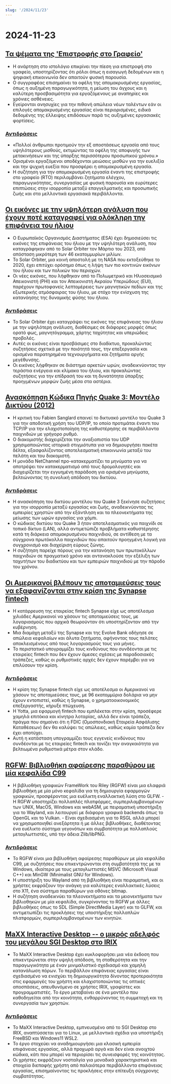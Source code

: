```yaml
---
slug: '/2024/11/23'
---
```


# 2024-11-23

## [Τα ψέματα της 'Επιστροφής στο Γραφείο'](https://blog.avas.space/rto/)

- Η ανάρτηση στο ιστολόγιο επικρίνει την πίεση για επιστροφή στο γραφείο, υποστηρίζοντας ότι ρόλοι όπως η εισαγωγή δεδομένων και η ψηφιακή επικοινωνία δεν απαιτούν φυσική παρουσία.
- Ο συγγραφέας επισημαίνει τα οφέλη της απομακρυσμένης εργασίας, όπως η αυξημένη παραγωγικότητα, η μείωση του άγχους και η καλύτερη προσβασιμότητα για εργαζόμενους με αναπηρίες και χρόνιες ασθένειες.
- Εγείρονται ανησυχίες για την πιθανή απώλεια νέων ταλέντων εάν οι επιλογές απομακρυσμένης εργασίας είναι περιορισμένες, ειδικά δεδομένης της έλλειψης επιδόσεων παρά τις αυξημένες εργασιακές φορτίσεις.

### [Αντιδράσεις](https://news.ycombinator.com/item?id=42221623)

- «Πολλοί άνθρωποι προτιμούν την εξ αποστάσεως εργασία από τους υψηλότερους μισθούς, εκτιμώντας τα οφέλη της αποφυγής των μετακινήσεων και της ύπαρξης περισσότερου προσωπικού χρόνου.»
- Ορισμένοι εργαζόμενοι αποδέχονται μειώσεις μισθών για την ευελιξία και την ψυχική ευεξία που προσφέρει η απομακρυσμένη εργασία.
- Η συζήτηση για την απομακρυσμένη εργασία έναντι της επιστροφής στο γραφείο (RTO) περιλαμβάνει ζητήματα ελέγχου, παραγωγικότητας, συνεργασίας με φυσική παρουσία και ευρύτερες επιπτώσεις στην ισορροπία μεταξύ επαγγελματικής και προσωπικής ζωής και στα μελλοντικά εργασιακά περιβάλλοντα.

## [Οι εικόνες με την υψηλότερη ανάλυση που έχουν ποτέ καταγραφεί για ολόκληρη την επιφάνεια του ήλιου](https://www.smithsonianmag.com/smart-news/check-out-the-highest-resolution-images-ever-captured-of-the-suns-entire-surface-180985518/)

- Ο Ευρωπαϊκός Οργανισμός Διαστήματος (ESA) έχει δημοσιεύσει τις εικόνες της επιφάνειας του ήλιου με την υψηλότερη ανάλυση, που καταγράφηκαν από το Solar Orbiter τον Μάρτιο του 2023, από απόσταση μικρότερη των 46 εκατομμυρίων μιλίων.
- Το Solar Orbiter, μια κοινή αποστολή με τη NASA που εκτοξεύθηκε το 2020, έχει επιτύχει ορόσημα όπως η λήψη των πιο κοντινών εικόνων του ήλιου και των πολικών του περιοχών.
- Οι νέες εικόνες, που λήφθηκαν από το Πολωμετρικό και Ηλιοσεισμικό Απεικονιστή (PHI) και τον Απεικονιστή Ακραίου Υπεριώδους (EUI), παρέχουν πρωτοφανείς λεπτομέρειες των μαγνητικών πεδίων και της εξωτερικής ατμόσφαιρας του ήλιου, με στόχο την ενίσχυση της κατανόησης της δυναμικής φύσης του ήλιου.

### [Αντιδράσεις](https://news.ycombinator.com/item?id=42220155)

- Το Solar Orbiter έχει καταγράψει τις εικόνες της επιφάνειας του ήλιου με την υψηλότερη ανάλυση, διαθέσιμες σε διάφορες μορφές όπως ορατό φως, μαγνητόγραμμα, χάρτης ταχύτητας και υπεριώδεις προβολές.
- Αυτές οι εικόνες είναι προσβάσιμες στο διαδίκτυο, προκαλώντας συζητήσεις σχετικά με την ποιότητά τους, την επεξεργασία και ορισμένα παρατηρημένα τεχνουργήματα και ζητήματα αργής μεγέθυνσης.
- Οι εικόνες λήφθηκαν σε διάστημα αρκετών ωρών, αναδεικνύοντας την τεράστια ενέργεια και κλίμακα του ήλιου, και προκαλώντας συζητήσεις για την επίδρασή του και τη δυνατότητα ύπαρξης προηγμένων μορφών ζωής μέσα στα αστέρια.

## [Ανασκόπηση Κώδικα Πηγής Quake 3: Μοντέλο Δικτύου (2012)](https://fabiensanglard.net/quake3/network.php)

- Η κριτική του Fabien Sanglard επαινεί το δικτυακό μοντέλο του Quake 3 για την αποδοτική χρήση του UDP/IP, το οποίο προτιμάται έναντι του TCP/IP για την ελαχιστοποίηση της καθυστέρησης σε περιβάλλοντα παιχνιδιών με γρήγορο ρυθμό.
- Ο διακομιστής διαχειρίζεται την αναξιοπιστία του UDP χρησιμοποιώντας ιστορικά στιγμιότυπα για να δημιουργήσει πακέτα δέλτα, εξασφαλίζοντας αποτελεσματική επικοινωνία μεταξύ του πελάτη και του διακομιστή.
- Η μονάδα NetChannel προ-κατακερματίζει τα μηνύματα για να αποτρέψει τον κατακερματισμό από τους δρομολογητές και διαχειρίζεται την εγγυημένη παράδοση για ορισμένα μηνύματα, βελτιώνοντας τη συνολική απόδοση του δικτύου.

### [Αντιδράσεις](https://news.ycombinator.com/item?id=42218532)

- Η ανασκόπηση του δικτύου μοντέλου του Quake 3 ξεκίνησε συζητήσεις για την ισορροπία μεταξύ εργασίας και ζωής, αναδεικνύοντας τις εμπειρίες χρηστών από την εξάντληση και τα πλεονεκτήματα της μείωσης των ωρών εργασίας για χόμπι.
- Ο κώδικας δικτύου του Quake 3 ήταν αποτελεσματικός για παιχνίδι σε τοπικό δίκτυο (LAN), αλλά αντιμετώπιζε προβλήματα καθυστέρησης κατά τη διάρκεια απομακρυσμένου παιχνιδιού, σε αντίθεση με τα σύγχρονα πρωτόκολλα παιχνιδιών που απαιτούν προηγμένη λογική για συγχρονισμό και διαχείριση εύρους ζώνης.
- Η συζήτηση παρείχε πόρους για την κατανόηση των πρωτοκόλλων παιχνιδιών σε πραγματικό χρόνο και αντανακλούσε την εξέλιξη των ταχυτήτων του διαδικτύου και των εμπειριών παιχνιδιού με την πάροδο του χρόνου.

## [Οι Αμερικανοί βλέπουν τις αποταμιεύσεις τους να εξαφανίζονται στην κρίση της Synapse fintech](https://www.cnbc.com/2024/11/22/synapse-bankruptcy-thousands-of-americans-see-their-savings-vanish.html)

- Η κατάρρευση της εταιρείας fintech Synapse είχε ως αποτέλεσμα χιλιάδες Αμερικανοί να χάσουν τις αποταμιεύσεις τους, με λογαριασμούς που αρχικά θεωρούνταν ότι υποστηρίζονταν από την κυβέρνηση.
- Μια διαμάχη μεταξύ της Synapse και της Evolve Bank οδήγησε σε απώλεια κεφαλαίων και άλυτα ζητήματα, αφήνοντας τους πελάτες αποκλεισμένους από τους λογαριασμούς τους για μήνες.
- Το περιστατικό υπογραμμίζει τους κινδύνους που συνδέονται με τις εταιρείες fintech που δεν έχουν άμεσες σχέσεις με παραδοσιακές τράπεζες, καθώς οι ρυθμιστικές αρχές δεν έχουν παρέμβει για να επιλύσουν την κρίση.

### [Αντιδράσεις](https://news.ycombinator.com/item?id=42219407)

- Η κρίση της Synapse fintech είχε ως αποτέλεσμα οι Αμερικανοί να χάσουν τις αποταμιεύσεις τους, με 96 εκατομμύρια δολάρια να μην έχουν εντοπιστεί, καθώς η Synapse, ο χρηματοοικονομικός επεξεργαστής, κήρυξε πτώχευση.
- Η Yotta, μια εφαρμογή fintech που εμπλέκεται στην κρίση, προσέφερε χαμηλά επιτόκια και κίνητρα λοταρίας, αλλά δεν είναι τράπεζα, πράγμα που σημαίνει ότι η FDIC (Ομοσπονδιακή Εταιρεία Ασφάλισης Καταθέσεων) δεν θα καλύψει τις απώλειες, καθώς καμία τράπεζα δεν έχει αποτύχει.
- Αυτή η κατάσταση υπογραμμίζει τους εγγενείς κινδύνους που συνδέονται με τις εταιρείες fintech και τονίζει την αναγκαιότητα για βελτιωμένα ρυθμιστικά μέτρα στον κλάδο.

## [RGFW: Βιβλιοθήκη αφαίρεσης παραθύρου με μία κεφαλίδα C99](https://github.com/ColleagueRiley/RGFW)

- Η βιβλιοθήκη γραφικών FrameWork του Riley (RGFW) είναι μια ελαφριά βιβλιοθήκη με μία μόνο κεφαλίδα για τη δημιουργία εφαρμογών γραφικών, προσφέροντας μια ευέλικτη εναλλακτική λύση στο GLFW. - Η RGFW υποστηρίζει πολλαπλές πλατφόρμες, συμπεριλαμβανομένων των UNIX, MacOS, Windows και webASM, με πειραματική υποστήριξη για το Wayland, και λειτουργεί με διάφορα γραφικά backends όπως το OpenGL και το Vulkan. - Είναι σχεδιασμένη για το RSGL αλλά μπορεί να χρησιμοποιηθεί ανεξάρτητα ή με άλλες βιβλιοθήκες, διαθέτοντας ένα ευέλικτο σύστημα γεγονότων και συμβατότητα με πολλαπλούς μεταγλωττιστές, υπό την άδεια Zlib/libPNG.

### [Αντιδράσεις](https://news.ycombinator.com/item?id=42217535)

- Το RGFW είναι μια βιβλιοθήκη αφαίρεσης παραθύρων με μία κεφαλίδα C99, με συζητήσεις που επικεντρώνονται στη συμβατότητά της με τα Windows, ιδιαίτερα με τους μεταγλωττιστές MSVC (Microsoft Visual C++) και MinGW (Minimalist GNU for Windows).
- Η υποστήριξη του Wayland από τη βιβλιοθήκη είναι πειραματική, και οι χρήστες εκφράζουν την ανάγκη για καλύτερες εναλλακτικές λύσεις στο X11, ένα σύστημα παραθύρων για οθόνες bitmap.
- Η συζήτηση αναδεικνύει τα πλεονεκτήματα και τα μειονεκτήματα των βιβλιοθηκών με μία κεφαλίδα, συγκρίνοντας το RGFW με άλλες βιβλιοθήκες όπως το SDL (Simple DirectMedia Layer) και το GLFW, και αντιμετωπίζει τις προκλήσεις της υποστήριξης πολλαπλών πλατφορμών, συμπεριλαμβανομένων των κινητών.

## [MaXX Interactive Desktop -- ο μικρός αδελφός του μεγάλου SGI Desktop στο IRIX](https://docs.maxxinteractive.com/)

- Το MaXX Interactive Desktop έχει κυκλοφορήσει μια νέα έκδοση που επικεντρώνεται στην υψηλή απόδοση, τη σταθερότητα και την παραγωγικότητα με έναν μινιμαλιστικό σχεδιασμό και χαμηλή κατανάλωση πόρων. Το περιβάλλον επιφάνειας εργασίας είναι σχεδιασμένο να ενισχύει τη δημιουργικότητα δίνοντας προτεραιότητα στις εφαρμογές του χρήστη και ελαχιστοποιώντας τις οπτικές αποσπάσεις, απευθυνόμενο σε χρήστες IRIX, γραφίστες και προγραμματιστές. Το έργο μεταβαίνει σε ένα μοντέλο που καθοδηγείται από την κοινότητα, ενθαρρύνοντας τη συμμετοχή και τη συνεργασία των χρηστών.

### [Αντιδράσεις](https://news.ycombinator.com/item?id=42218184)

- Το MaXX Interactive Desktop, εμπνευσμένο από το SGI Desktop στο IRIX, αναπτύσσεται για το Linux, με μελλοντικά σχέδια για υποστήριξη FreeBSD και Windows11 WSL2.
- Το έργο στοχεύει να αναδημιουργήσει μια κλασική εμπειρία επιφάνειας εργασίας, αλλά προχωρά αργά και δεν είναι ανοιχτού κώδικα, κάτι που μπορεί να περιορίσει τις συνεισφορές της κοινότητας.
- Οι χρήστες εκφράζουν νοσταλγία για μοναδικά χαρακτηριστικά και στοιχεία διεπαφής χρήστη από παλαιότερα περιβάλλοντα επιφάνειας εργασίας, επισημαίνοντας τις προκλήσεις στην επίτευξη σύγχρονης συμβατότητας.

<head>
  <meta property="og:title" content="Τα ψέματα της 'Επιστροφής στο Γραφείο'" />
  <meta property="og:type" content="website" />
  <meta property="og:image" content="https://og.cho.sh/api/og/?title=%CE%A4%CE%B1%20%CF%88%CE%AD%CE%BC%CE%B1%CF%84%CE%B1%20%CF%84%CE%B7%CF%82%20'%CE%95%CF%80%CE%B9%CF%83%CF%84%CF%81%CE%BF%CF%86%CE%AE%CF%82%20%CF%83%CF%84%CE%BF%20%CE%93%CF%81%CE%B1%CF%86%CE%B5%CE%AF%CE%BF'&subheading=%CE%A3%CE%AC%CE%B2%CE%B2%CE%B1%CF%84%CE%BF%2023%20%CE%9D%CE%BF%CE%B5%CE%BC%CE%B2%CF%81%CE%AF%CE%BF%CF%85%202024%3A%20%CE%A0%CE%B5%CF%81%CE%AF%CE%BB%CE%B7%CF%88%CE%B7%20Hacker%20News" />
</head>
